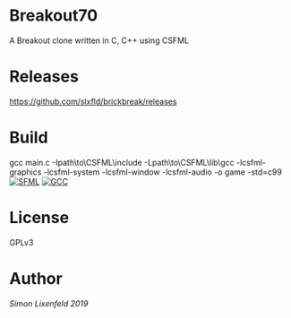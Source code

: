 # Breakout70
A Breakout clone written in C, C++ using CSFML
# Releases
https://github.com/slxfld/brickbreak/releases
# Build 
gcc main.c -Ipath\to\CSFML\include -Lpath\to\CSFML\lib\gcc  -lcsfml-graphics -lcsfml-system -lcsfml-window -lcsfml-audio -o game -std=c99
</br>
[![SFML](https://img.shields.io/badge/CSFML%20--brightgreen.svg?style=flat-square)](https://www.sfml-dev.org/download/csfml/)
[![GCC](https://img.shields.io/badge/gcc%20--brightred.svg?style=flat-square)](https://gcc.gnu.org/)
# License
GPLv3
# Author
*Simon Lixenfeld 2019*
